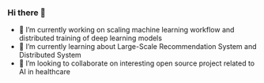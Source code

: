 ### Hi there 👋

<!--
**ravichoudhary33/ravichoudhary33** is a ✨ _special_ ✨ repository because its `README.md` (this file) appears on your GitHub profile.

Here are some ideas to get you started:

- 🔭 I’m currently working on ...
- 🌱 I’m currently learning ...
- 👯 I’m looking to collaborate on ...
- 🤔 I’m looking for help with ...
- 💬 Ask me about ...
- 📫 How to reach me: ...
- 😄 Pronouns: ...
- ⚡ Fun fact: ...
-->

- 🔭 I’m currently working on scaling machine learning workflow and distributed training of deep learning models 
- 🌱 I’m currently learning about Large-Scale Recommendation System and Distributed System
- 👯 I’m looking to collaborate on interesting open source project related to AI in healthcare

